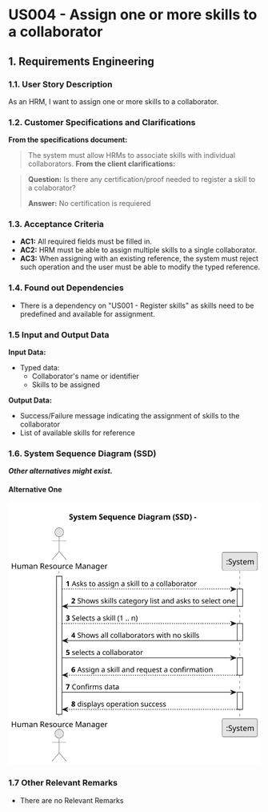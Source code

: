 # US004 -  Assign one or more skills to a collaborator


## 1. Requirements Engineering

### 1.1. User Story Description

As an HRM, I want to assign one or more skills to a collaborator.
### 1.2. Customer Specifications and Clarifications 

**From the specifications document:**

>	The system must allow HRMs to associate skills with individual collaborators.
**From the client clarifications:**

> **Question:** Is there any certification/proof needed to register a skill to a colaborator?
> 
> **Answer:** No certification is requiered 


### 1.3. Acceptance Criteria

* **AC1:** All required fields must be filled in.
* **AC2:** HRM must be able to assign multiple skills to a single collaborator.
* **AC3:** When assigning  with an existing reference, the system must reject such operation and the user must be able to modify the typed reference.

### 1.4. Found out Dependencies

* There is a dependency on "US001 - Register skills" as skills need to be predefined and available for assignment.
### 1.5 Input and Output Data

**Input Data:**

* Typed data:
    * Collaborator's name or identifier
     * Skills to be assigned
	


**Output Data:**

* Success/Failure message indicating the assignment of skills to the collaborator
* List of available skills for reference

### 1.6. System Sequence Diagram (SSD)

**_Other alternatives might exist._**

#### Alternative One

![System Sequence Diagram ](svg/us04-system-sequence-diagram.svg)


### 1.7 Other Relevant Remarks

* There are no Relevant Remarks